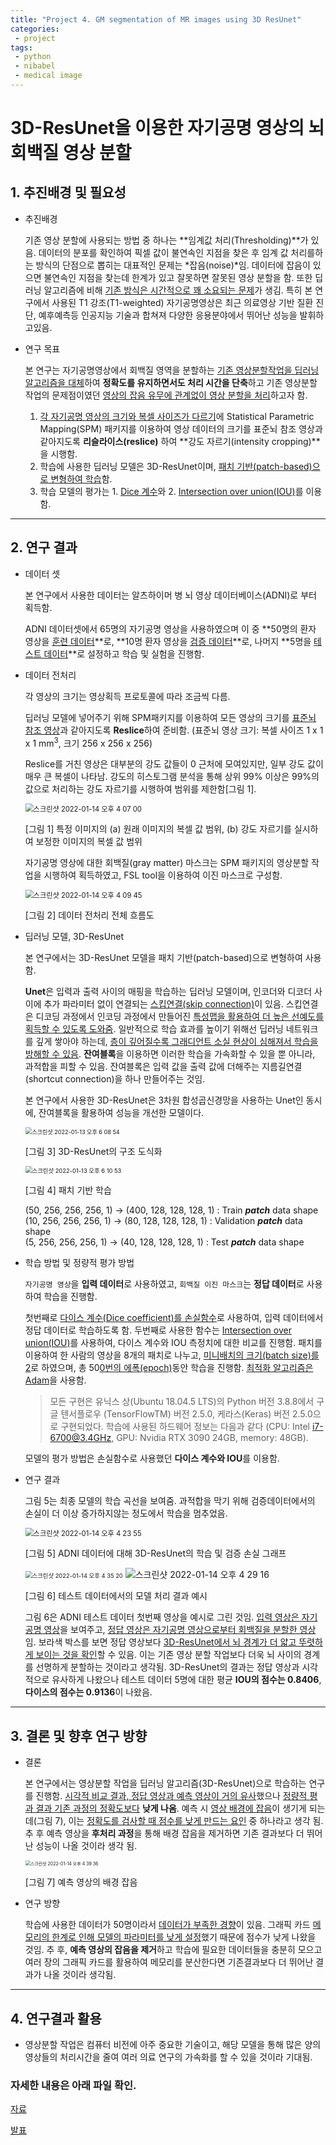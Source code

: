```yaml
---
title: "Project 4. GM segmentation of MR images using 3D ResUnet"  
categories:
 - project
tags:
 - python
 - nibabel
 - medical image
---
```


# 3D-ResUnet을 이용한 자기공명 영상의 뇌 회백질 영상 분할

## 1. 추진배경 및 필요성

- 추진배경
  
    기존 영상 분할에 사용되는 방법 중 하나는 **임계값 처리(Thresholding)**가 있음. 데이터의 분포를 확인하여 픽셀 값이 불연속인 지점을 찾은 후 임계 값 처리를하는 방식의 단점으로 뽑히는 대표적인 문제는 *잡음(noise)*임. 데이터에 잡음이 있으면 불연속인 지점을 찾는데 한계가 있고 잘못하면 잘못된 영상 분할을 함. 또한 딥러닝 알고리즘에 비해 <u>기존 방식은 시간적으로 꽤 소요되는 문제</u>가 생김. 특히 본 연구에서 사용된 T1 강조(T1-weighted) 자기공명영상은 최근 의료영상 기반 질환 진단, 예후예측등 인공지능 기술과 합쳐져 다양한 응용분야에서 뛰어난 성능을 발휘하고있음.
    
- 연구 목표
  
    본 연구는 자기공명영상에서 회백질 영역을 분할하는 <u>기존 영상분할작업을 딥러닝 알고리즘을 대체</u>하여 **정확도를 유지하면서도 처리 시간을 단축**하고 기존 영상분할 작업의 문제점이였던 <u>영상의 잡음 유무에 관계없이 영상 분할을 처리</u>하고자 함.
    
    1. <u>각 자기공명 영상의 크기와 복셀 사이즈가 다르기</u>에 Statistical Parametric Mapping(SPM) 패키지를 이용하여 영상 데이터의 크기를 표준뇌 참조 영상과 같아지도록 **리슬라이스(reslice)** 하여 **강도 자르기(intensity cropping)**을 시행함.
    1. 학습에 사용한 딥러닝 모델은 3D-ResUnet이며, <u>패치 기반(patch-based)으로 변형하여 학습</u>함.
    1. 학습 모델의 평가는 1. <u>Dice 계수</u>와 2. <u>Intersection over union(IOU)</u>를 이용함.
    
    
    
---

## 2. 연구 결과

- 데이터 셋
  
    본 연구에서 사용한 데이터는 알츠하이머 병 뇌 영상 데이터베이스(ADNI)로 부터 획득함.
    
    ADNI 데이터셋에서 65명의 자기공명 영상을 사용하였으며 이 중 **50명의 환자 영상을 <u>훈련 데이터</u>**로, **10명 환자 영상을 <u>검증 데이터</u>**로, 나머지 **5명을 <u>테스트 데이터</u>**로 설정하고 학습 및 실험을 진행함.
    
- 데이터 전처리
  
    각 영상의 크기는 영상획득 프로토콜에 따라 조금씩 다름. 
    
    딥러닝 모델에 넣어주기 위해 SPM패키지를 이용하여 모든 영상의 크기를 <u>표준뇌 참조 영상</u>과 같아지도록 **Reslice**하여 준비함.
    (표준뇌 영상 크기: 복셀 사이즈 1 x 1 x 1 mm<sup>3</sup>, 크기 256 x 256 x 256)
    
    Reslice를 거친 영상은 대부분의 강도 값들이 0 근처에 모여있지만, 일부 강도 값이 매우 큰 복셀이 나타남. 강도의 히스토그램 분석을 통해 상위 99% 이상은 99%의 값으로 처리하는 강도 자르기를 시행하여 범위를 제한함[그림 1].
    
    <img src="https://user-images.githubusercontent.com/67947808/149465913-73c64db1-9f6d-4c96-826b-9f040af8d14b.png" alt="스크린샷 2022-01-14 오후 4 07 00" style="zoom:80%;" />
    
    [그림 1] 특정 이미지의 (a) 원래 이미지의 복셀 값 범위, (b) 강도 자르기를 실시하여 보정한 이미지의 복셀 값 범위
    
    
    
    자기공명 영상에 대한 회백질(gray matter) 마스크는 SPM 패키지의 영상분할 작업을 시행하여 획득하였고, FSL tool을 이용하여 이진 마스크로 구성함.
    
    <img src="https://user-images.githubusercontent.com/67947808/149466163-18348923-3bdf-48c7-91e4-1de2abb2c5aa.png" alt="스크린샷 2022-01-14 오후 4 09 45" style="zoom:80%;" />
    
    [그림 2] 데이터 전처리 전체 흐름도
    
    
    
- 딥러닝 모델, 3D-ResUnet
  
    본 연구에서는 3D-ResUnet 모델을 패치 기반(patch-based)으로 변형하여 사용함.
    
    **Unet**은 입력과 출력 사이의 매핑을 학습하는 딥러닝 모델이며, 인코더와 디코더 사이에 추가 파라미터 없이 연결되는 <u>스킵연결(skip connection)</u>이 있음. 스킵연결은 디코딩 과정에서 인코딩 과정에서 만들어진 <u>특성맵을 활용하여 더 높은 선예도를 획득할 수 있도록 도와줌</u>. 일반적으로 학습 효과를 높이기 위해선 딥러닝 네트워크를 깊게 쌓아야 하는데, <u>층이 깊어질수록 그래디언트 소실 현상이 심해져서 학습을 방해할 수 있음</u>. **잔여블록**을 이용하면 이러한 학습을 가속화할 수 있을 뿐 아니라, 과적합을 피할 수 있음. 잔여블록은 입력 값을 출력 값에 더해주는 지름길연결(shortcut connection)을 하나 만들어주는 것임. 
    
    본 연구에서 사용한 3D-ResUnet은 3차원 합성곱신경망을 사용하는 Unet인 동시에, 잔여블록을 활용하여 성능을 개선한 모델이다.
    
    <img src="https://user-images.githubusercontent.com/67947808/149299832-7265e9c6-8717-40ed-8d22-001089c6a974.png" alt="스크린샷 2022-01-13 오후 6 08 54" style="zoom:65%;" />
    
    [그림 3] 3D-ResUnet의 구조 도식화
    
    
    
    <img src="https://user-images.githubusercontent.com/67947808/149300182-c78df88d-9af1-4569-8e44-2a25ce8979f3.png" alt="스크린샷 2022-01-13 오후 6 10 53" style="zoom: 67%;" />
    
    [그림 4] 패치 기반 학습
    
    (50, 256, 256, 256, 1) -> (400, 128, 128, 128, 1) : Train __*patch*__ data shape  
    (10, 256, 256, 256, 1) -> (80, 128, 128, 128, 1)     : Validation __*patch*__ data shape  
    (5, 256, 256, 256, 1) -> (40, 128, 128, 128, 1)     : Test __*patch*__ data shape   
    
    
    
- 학습 방법 및 정량적 평가 방법
  
    `자기공명 영상`을 **입력 데이터**로 사용하였고, `회백질 이진 마스크`는 **정답 데이터**로 사용하여 학습을 진행함.
    
    첫번째로 <u>다이스 계수(Dice coefficient)를 손실함수</u>로 사용하여, 입력 데이터에서 정답 데이터로 학습하도록 함. 두번째로 사용한 함수는 <u>Intersection over union(IOU)</u>를 사용하여, 다이스 계수와 IOU 측정치에 대한 비교를 진행함. 패치를 이용하여 한 사람의 영상을 8개의 패치로 나누고, <u>미니배치의 크기(batch size)를 2</u>로 하였으며, 총 50<u>0번의 에폭(epoch)</u>동안 학습을 진행함. <u>최적화 알고리즘은 Adam</u>을 사용함.
    
    > 모든 구현은 유닉스 상(Ubuntu 18.04.5 LTS)의 Python 버전 3.8.8에서 구글 텐서플로우 (TensorFlowTM) 버전 2.5.0, 케라스(Keras) 버전 2.5.0으로 구현되었다. 학습에 사용된 하드웨어 정보는 다음과 같다 (CPU: Intel [i7-6700@3.4GHz](mailto:i7-6700@3.4GHz), GPU: Nvidia RTX 3090 24GB, memory: 48GB).
    
    모델의 평가 방법은 손실함수로 사용했던 **다이스 계수와 IOU**를 이용함.
    
    
    
- 연구 결과
  
    그림 5는 최종 모델의 학습 곡선을 보여줌. 과적합을 막기 위해 검증데이터에서의 손실이 더 이상 증가하지않는 정도에서 학습을 멈추었음.
    
    <img src="https://user-images.githubusercontent.com/67947808/149467791-1c7dd00b-2990-4f9f-8598-66704d1ab29c.png" alt="스크린샷 2022-01-14 오후 4 23 55" style="zoom:80%;" />
    
    [그림 5] ADNI 데이터에 대해 3D-ResUnet의 학습 및 검증 손실 그래프
    
    
    
    <img src="https://user-images.githubusercontent.com/67947808/149469071-f614c167-ae9e-4a62-b19e-49e19bdf5da8.png" alt="스크린샷 2022-01-14 오후 4 35 20" style="zoom:67%;" />
    
    <img src="https://user-images.githubusercontent.com/67947808/149468385-93d33614-7ed4-4735-8877-779f99eaca38.png" alt="스크린샷 2022-01-14 오후 4 29 16" style="zoom:100%;" />
    
    [그림 6] 테스트 데이터에서의 모델 처리 결과 예시
    
    
    
    그림 6은 ADNI 테스트 데이터 첫번째 영상을 예시로 그린 것임. <u>입력 영상은 자기공명 영상</u>을 보여주고, <u>정답 영상은 자기공명 영상으로부터 회백질을 분할한 영상</u>임. 보라색 박스를 보면 정답 영상보다 <u>3D-ResUnet에서 뇌 경계가 더 얇고 뚜렷하게 보이는 것을 확인</u>할 수 있음. 이는 기존 영상 분할 작업보다 더욱 뇌 사이의 경계를 선명하게 분할하는 것이라고 생각됨. 3D-ResUnet의 결과는 정답 영상과 시각적으로 유사하게 나왔으나 테스트 데이터 5명에 대한 평균 **IOU의 점수는 0.8406**, **다이스의 점수는 0.9136**이 나왔음.
    
    
    
---

## 3. 결론 및 향후 연구 방향

- 결론
  
    본 연구에서는 영상분할 작업을 딥러닝 알고리즘(3D-ResUnet)으로 학습하는 연구를 진행함.
    <u>시각적 비교 결과, 정답 영상과 예측 영상이 거의 유사</u>했으나 <u>정량적 평과 결과 기존 과정의 정확도보다</u> **낮게 나옴**.
    예측 시 <u>영상 배경에 잡음</u>이 생기게 되는데(그림 7), 이는 <u>정확도를 검사할 때 점수를 낮게 만드는 요인</u> 중 하나라고 생각 됨. 추 후 예측 영상을 **후처리 과정**을 통해 배경 잡음을 제거하면 기존 결과보다 더 뛰어난 성능이 나올 것이라 생각 됨.
    
    <img src="https://user-images.githubusercontent.com/67947808/149469597-3d35eb2d-85be-4970-9a92-9bf102072799.png" alt="스크린샷 2022-01-14 오후 4 39 36" style="zoom:50%;" />
    
    [그림 7] 예측 영상의 배경 잡음
    
    
    
- 연구 방향
  
    학습에 사용한 데이터가 50명이라서 <u>데이터가 부족한 경향</u>이 있음. 그래픽 카드 <u>메모리의 한계로 인해 모델의 파라미터를 낮게 설정</u>했기 때문에 점수가 낮게 나왔을 것임. 추 후, **예측 영상의 잡음을 제거**하고 학습에 필요한 데이터들을 충분히 모으고 여러 장의 그래픽 카드를 활용하여 메모리를 분산한다면 기존결과보다 더 뛰어난 결과가 나올 것이라 생각됨.
    
    
    
---

## 4. 연구결과 활용
- 영상분할 작업은 컴퓨터 비전에 아주 중요한 기술이고, 해당 모델을 통해 많은 양의 영상들의 처리시간을 줄여 여러 의료 연구의 가속화를 할 수 있을 것이라 기대됨.
  
    
  

### 자세한 내용은 아래 파일 확인.

[자료](https://drive.google.com/file/d/1i-FrVqro_EcoaMggkxfeSW9pPQNBAhfD/view?usp=sharing)

[발표](https://youtu.be/STwbK5M6tT0)